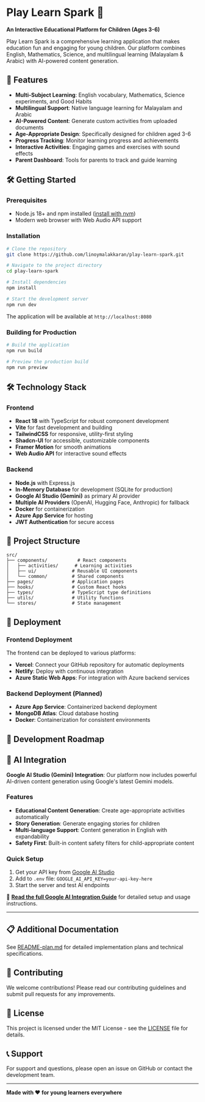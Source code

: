 # Play Learn Spark 🌟

**An Interactive Educational Platform for Children (Ages 3-6)**

Play Learn Spark is a comprehensive learning application that makes education fun and engaging for young children. Our platform combines English, Mathematics, Science, and multilingual learning (Malayalam & Arabic) with AI-powered content generation.

## 🚀 Features

- **Multi-Subject Learning**: English vocabulary, Mathematics, Science experiments, and Good Habits
- **Multilingual Support**: Native language learning for Malayalam and Arabic
- **AI-Powered Content**: Generate custom activities from uploaded documents
- **Age-Appropriate Design**: Specifically designed for children aged 3-6
- **Progress Tracking**: Monitor learning progress and achievements
- **Interactive Activities**: Engaging games and exercises with sound effects
- **Parent Dashboard**: Tools for parents to track and guide learning

## 🛠️ Getting Started

### Prerequisites
- Node.js 18+ and npm installed ([install with nvm](https://github.com/nvm-sh/nvm#installing-and-updating))
- Modern web browser with Web Audio API support

### Installation

```bash
# Clone the repository
git clone https://github.com/linoymalakkaran/play-learn-spark.git

# Navigate to the project directory
cd play-learn-spark

# Install dependencies
npm install

# Start the development server
npm run dev
```

The application will be available at `http://localhost:8080`

### Building for Production

```bash
# Build the application
npm run build

# Preview the production build
npm run preview
```

## 🛠️ Technology Stack

### Frontend
- **React 18** with TypeScript for robust component development
- **Vite** for fast development and building
- **TailwindCSS** for responsive, utility-first styling
- **Shadcn-UI** for accessible, customizable components
- **Framer Motion** for smooth animations
- **Web Audio API** for interactive sound effects

### Backend
- **Node.js** with Express.js
- **In-Memory Database** for development (SQLite for production)
- **Google AI Studio (Gemini)** as primary AI provider
- **Multiple AI Providers** (OpenAI, Hugging Face, Anthropic) for fallback
- **Docker** for containerization
- **Azure App Service** for hosting
- **JWT Authentication** for secure access

## 📁 Project Structure

```
src/
├── components/           # React components
│   ├── activities/      # Learning activities
│   ├── ui/             # Reusable UI components
│   └── common/         # Shared components
├── pages/              # Application pages
├── hooks/              # Custom React hooks
├── types/              # TypeScript type definitions
├── utils/              # Utility functions
└── stores/             # State management
```

## 🚀 Deployment

### Frontend Deployment
The frontend can be deployed to various platforms:
- **Vercel**: Connect your GitHub repository for automatic deployments
- **Netlify**: Deploy with continuous integration
- **Azure Static Web Apps**: For integration with Azure backend services

### Backend Deployment (Planned)
- **Azure App Service**: Containerized backend deployment
- **MongoDB Atlas**: Cloud database hosting
- **Docker**: Containerization for consistent environments

## 📝 Development Roadmap

## 🤖 AI Integration

**Google AI Studio (Gemini) Integration**: Our platform now includes powerful AI-driven content generation using Google's latest Gemini models.

### Features
- **Educational Content Generation**: Create age-appropriate activities automatically
- **Story Generation**: Generate engaging stories for children
- **Multi-language Support**: Content generation in English with expandability
- **Safety First**: Built-in content safety filters for child-appropriate content

### Quick Setup
1. Get your API key from [Google AI Studio](https://aistudio.google.com/)
2. Add to `.env` file: `GOOGLE_AI_API_KEY=your-api-key-here`
3. Start the server and test AI endpoints

📖 **[Read the full Google AI Integration Guide](./GOOGLE_AI_INTEGRATION_GUIDE.md)** for detailed setup and usage instructions.

---

## 📋 Additional Documentation

See [README-plan.md](./README-plan.md) for detailed implementation plans and technical specifications.

## 🤝 Contributing

We welcome contributions! Please read our contributing guidelines and submit pull requests for any improvements.

## 📄 License

This project is licensed under the MIT License - see the [LICENSE](LICENSE) file for details.

## 📞 Support

For support and questions, please open an issue on GitHub or contact the development team.

---

**Made with ❤️ for young learners everywhere**
